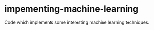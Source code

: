 # impementing-machine-learning
Code which implements some interesting machine learning techniques. 
